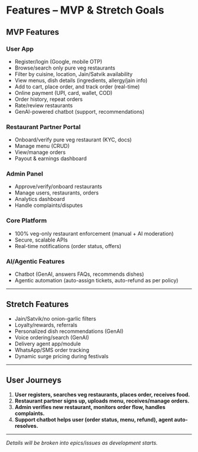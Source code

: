 # Features – MVP & Stretch Goals

## MVP Features

### User App
- Register/login (Google, mobile OTP)
- Browse/search only pure veg restaurants
- Filter by cuisine, location, Jain/Satvik availability
- View menus, dish details (ingredients, allergy/jain info)
- Add to cart, place order, and track order (real-time)
- Online payment (UPI, card, wallet, COD)
- Order history, repeat orders
- Rate/review restaurants
- GenAI-powered chatbot (support, recommendations)

### Restaurant Partner Portal
- Onboard/verify pure veg restaurant (KYC, docs)
- Manage menu (CRUD)
- View/manage orders
- Payout & earnings dashboard

### Admin Panel
- Approve/verify/onboard restaurants
- Manage users, restaurants, orders
- Analytics dashboard
- Handle complaints/disputes

### Core Platform
- 100% veg-only restaurant enforcement (manual + AI moderation)
- Secure, scalable APIs
- Real-time notifications (order status, offers)

### AI/Agentic Features
- Chatbot (GenAI, answers FAQs, recommends dishes)
- Agentic automation (auto-assign tickets, auto-refund as per policy)

---

## Stretch Features

- Jain/Satvik/no onion-garlic filters
- Loyalty/rewards, referrals
- Personalized dish recommendations (GenAI)
- Voice ordering/search (GenAI)
- Delivery agent app/module
- WhatsApp/SMS order tracking
- Dynamic surge pricing during festivals

---

## User Journeys

1. **User registers, searches veg restaurants, places order, receives food.**
2. **Restaurant partner signs up, uploads menu, receives/manage orders.**
3. **Admin verifies new restaurant, monitors order flow, handles complaints.**
4. **Support chatbot helps user (order status, menu, refund), agent auto-resolves.**

---

_Details will be broken into epics/issues as development starts._